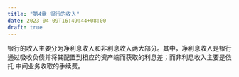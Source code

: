 ```yaml
---
title: "第4章 银行的收入"
date: 2023-04-09T16:49:44+08:00
draft: true
---
```


银行的收入主要分为净利息收入和非利息收入两大部分。其中，净利息收入是银行通过吸收负债并将其配置到相应的资产端而获取的利息差；而非利息收入主要是依托
中间业务收取的手续费。
